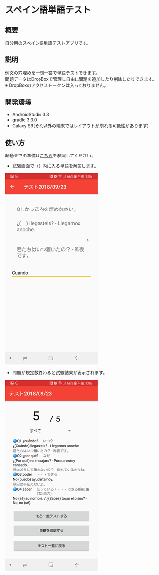 # スペイン語単語テスト

## 概要
自分用のスペイン語単語テストアプリです。

## 説明
例文の穴埋めを一問一答で単語テストできます。<br>
問題データはDropBoxで管理し自由に問題を追加したり削除したりできます。<br>
※ DropBoxのアクセストークンは入っておりません。<br>

## 開発環境
- AndroidStudio 3.3
- gradle 3.3.0
- Galaxy S9(それ以外の端末ではレイアウトが崩れる可能性があります)

## 使い方
起動までの準備は[こちら](./doc/db/README.md)を参照してください。
- 試験画面で（）内に入る単語を解答します。
<img src="./doc/img/screenshot01.jpg" width="300">

- 問題が規定数終わると試験結果が表示されます。
<img src="./doc/img/screenshot02.jpg" width="300">
